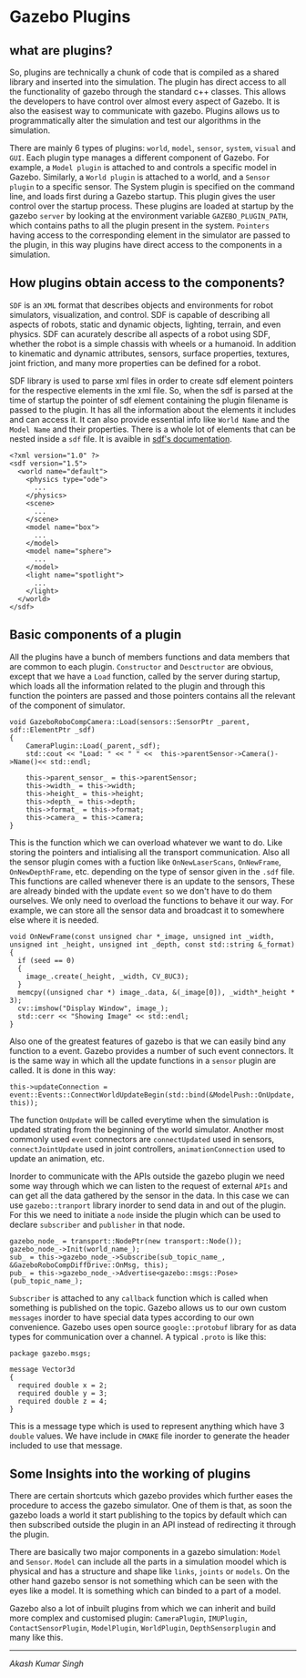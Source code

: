 # Gazebo Plugins

## what are plugins?

So, plugins are technically a chunk of code that is compiled as a shared library and inserted into the simulation. The plugin has direct access to all the functionality of gazebo through the standard c++ classes. This allows the developers to have control over almost every aspect of Gazebo. It is also the easisest way to communicate with gazebo. Plugins allows us to programmatically alter the simulation and test our algorithms in the simulation.

There are mainly 6 types of plugins: `world`, `model`, `sensor`, `system`, `visual` and `GUI`. Each plugin type manages a different component of Gazebo. For example, a `Model plugin` is attached to and controls a specific model in Gazebo. Similarly, a `World plugin` is attached to a world, and a `Sensor plugin` to a specific sensor. The System plugin is specified on the command line, and loads first during a Gazebo startup. This plugin gives the user control over the startup process. These plugins are loaded at startup by the gazebo `server` by looking at the environment variable `GAZEBO_PLUGIN_PATH`, which contains paths to all the plugin present in the system. `Pointers` having access to the corresponding element in the simulator are passed to the plugin, in this way plugins have direct access to the components in a simulation. 

## How plugins obtain access to the components?

`SDF` is an `XML` format that describes objects and environments for robot simulators, visualization, and control. SDF is capable of describing all aspects of robots, static and dynamic objects, lighting, terrain, and even physics. SDF can acurately describe all aspects of a robot using SDF, whether the robot is a simple chassis with wheels or a humanoid. In addition to kinematic and dynamic attributes, sensors, surface properties, textures, joint friction, and many more properties can be defined for a robot. 

SDF library is used to parse xml files in order to create sdf element pointers for the respective elements in the xml file. So, when the sdf is parsed at the time of startup the pointer of sdf element containing the plugin filename is passed to the plugin. It has all the information about the elements it includes and can access it. It can also provide essential info like `World Name` and the `Model Name` and their properties. There is a whole lot of elements that can be nested inside a `sdf` file. It is avaible in [sdf's documentation](http://sdformat.org/spec).

```
<?xml version="1.0" ?>
<sdf version="1.5">
  <world name="default">
    <physics type="ode">
      ...
    </physics>
    <scene>
      ...
    </scene>
    <model name="box">
      ...
    </model>
    <model name="sphere">
      ...
    </model>
    <light name="spotlight">
      ...
    </light>
  </world>
</sdf>
```

## Basic components of a plugin 

All the plugins have a bunch of members functions and data members that are common to each plugin. `Constructor` and `Desctructor` are obvious, except that we have a `Load` function, called by the server during startup, which loads all the information related to the plugin and through this function the pointers are passed and those pointers contains all the relevant of the component of simulator. 

```
void GazeboRoboCompCamera::Load(sensors::SensorPtr _parent, sdf::ElementPtr _sdf)
{
    CameraPlugin::Load(_parent,_sdf);
    std::cout << "Load: " << " " <<  this->parentSensor->Camera()->Name()<< std::endl;

    this->parent_sensor_ = this->parentSensor;
    this->width_ = this->width;
    this->height_ = this->height;
    this->depth_ = this->depth;
    this->format_ = this->format;
    this->camera_ = this->camera;
}
``` 

This is the function which we can overload whatever we want to do. Like storing the pointers and intialising all the transport communication. Also all the sensor plugin comes with a fuction like `OnNewLaserScans`, `OnNewFrame`, `OnNewDepthFrame`, etc. depending on the type of sensor given in the `.sdf` file. This functions are called whenever there is an update to the sensors, These are already binded with the update `event` so we don't have to do them ourselves. We only need to overload the functions to behave it our way. For example, we can store all the sensor data and broadcast it to somewhere else where it is needed.

```
void OnNewFrame(const unsigned char *_image, unsigned int _width, unsigned int _height, unsigned int _depth, const std::string &_format)
{
  if (seed == 0)
  {
    image_.create(_height, _width, CV_8UC3);
  }
  memcpy((unsigned char *) image_.data, &(_image[0]), _width*_height * 3);
  cv::imshow("Display Window", image_);
  std::cerr << "Showing Image" << std::endl;
}
```

Also one of the greatest features of gazebo is that we can easily bind any function to a event. Gazebo provides a number of such event connectors. It is the same way in which all the update functions in a `sensor` plugin are called. It is done in this way:

```
this->updateConnection = event::Events::ConnectWorldUpdateBegin(std::bind(&ModelPush::OnUpdate, this));
``` 

The function `OnUpdate` will be called everytime when the simulation is updated strating from the beginning of the world simulator. Another most commonly used `event` connectors are `connectUpdated` used in sensors, `connectJointUpdate` used in joint controllers, `animationConnection` used to update an animation, etc.

Inorder to communicate with the APIs outside the gazebo plugin we need some way through which we can listen to the request of external `APIs` and can get all the data gathered by the sensor in the data. In this case we can use `gazebo::tranport` library inorder to send data in and out of the plugin. For this we need to initiate a `node` inside the plugin which can be used to declare `subscriber` and `publisher` in that node.

```
gazebo_node_ = transport::NodePtr(new transport::Node()); 
gazebo_node_->Init(world_name_);
sub_ = this->gazebo_node_->Subscribe(sub_topic_name_, &GazeboRoboCompDiffDrive::OnMsg, this);
pub_ = this->gazebo_node_->Advertise<gazebo::msgs::Pose>(pub_topic_name_);
``` 

`Subscriber` is attached to any `callback` function which is called when something is published on the topic. Gazebo allows us to our own custom `messages` inorder to have special data types according to our own convenience. Gazebo uses open source `google::protobuf` library for as data types for communication over a channel. A typical `.proto` is like this:

```
package gazebo.msgs;

message Vector3d
{
  required double x = 2;
  required double y = 3;
  required double z = 4;
}
```

This is a message type which is used to represent anything which have 3 `double` values. We have include in `CMAKE` file inorder to generate the header included to use that message.

## Some Insights into the working of plugins

There are certain shortcuts which gazebo provides which further eases the procedure to access the gazebo simulator. One of them is that, as soon the gazebo loads a world it start publishing to the topics by default which can then subscribed outside the plugin in an API instead of redirecting it through the plugin.

There are basically two major components in a gazebo simulation: `Model` and `Sensor`. `Model` can include all the parts in a simulation moodel which is physical and has a structure and shape like `links`, `joints` or `models`. On the other hand gazebo sensor is not something which can be seen with the eyes like a model. It is something which can binded to a part of a model.

Gazebo also a lot of inbuilt plugins from which we can inherit and build more complex and customised plugin: `CameraPlugin`, `IMUPlugin`, `ContactSensorPlugin`, `ModelPlugin`, `WorldPlugin`, `DepthSensorplugin` and many like this.
* * *
*Akash Kumar Singh*
